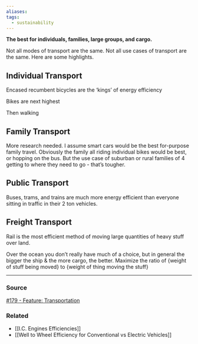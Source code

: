 ```yaml
---
aliases: 
tags:
  - sustainability
---
```

**The best for individuals, families, large groups, and cargo.**

Not all modes of transport are the same. Not all use cases of transport are the same. Here are some highlights.

## Individual Transport

Encased recumbent bicycles are the ‘kings’ of energy efficiency

Bikes are next highest

Then walking

## Family Transport

More research needed. I assume smart cars would be the best for-purpose family travel. Obviously the family all riding individual bikes would be best, or hopping on the bus. But the use case of suburban or rural families of 4 getting to where they need to go - that’s tougher.

## Public Transport

Buses, trams, and trains are much more energy efficient than everyone sitting in traffic in their 2 ton vehicles.

## Freight Transport

Rail is the most efficient method of moving large quantities of heavy stuff over land. 

Over the ocean you don’t really have much of a choice, but in general the bigger the ship & the more cargo, the better. Maximize the ratio of {weight of stuff being moved} to {weight of thing moving the stuff}

---



### Source

[#179 - Feature: Transportation](http://aarongilly.com/179-feature-transportation/)

### Related
- [[I.C. Engines Efficiencies]] 
- [[Well to Wheel Efficiency for Conventional vs Electric Vehicles]]
